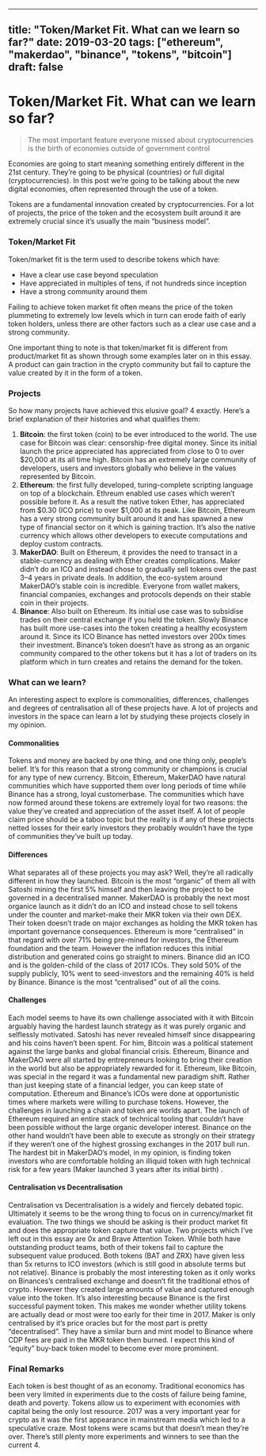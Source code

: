 
---
title: "Token/Market Fit. What can we learn so far?"
date: 2019-03-20
tags: ["ethereum", "makerdao", "binance", "tokens", "bitcoin"]
draft: false
---

# Token/Market Fit. What can we learn so far?

> The most important feature everyone missed about cryptocurrencies is the birth
> of economies outside of government control


Economies are going to start meaning something entirely different in the 21st
century. They’re going to be physical (countries) or full digital
(cryptocurrencies). In this post we’re going to be talking about the new digital
economies, often represented through the use of a token.

Tokens are a fundamental innovation created by cryptocurrencies. For a lot of
projects, the price of the token and the ecosystem built around it are extremely
crucial since it’s usually the main “business model”.

### Token/Market Fit

Token/market fit is the term used to describe tokens which have:

* Have a clear use case beyond speculation
* Have appreciated in multiples of tens, if not hundreds since inception
* Have a strong community around them

Failing to achieve token market fit often means the price of the token
plummeting to extremely low levels which in turn can erode faith of early token
holders, unless there are other factors such as a clear use case and a strong
community.

One important thing to note is that token/market fit is different from
product/market fit as shown through some examples later on in this essay. A
product can gain traction in the crypto community but fail to capture the value
created by it in the form of a token.

### Projects

So how many projects have achieved this elusive goal? 4 exactly. Here’s a brief
explanation of their histories and what qualifies them:

1.  **Bitcoin**: the first token (coin) to be ever introduced to the world. The use
case for Bitcoin was clear: censorship-free digital money. Since its initial
launch the price appreciated has appreciated from close to 0 to over $20,000 at
its all time high. Bitcoin has an extremely large community of developers, users
and investors globally who believe in the values represented by Bitcoin.
1.  **Ethereum**: the first fully developed, turing-complete scripting language on
top of a blockchain. Ethreum enabled use cases which weren’t possible before it.
As a result the native token Ether, has appreciated from $0.30 (ICO price) to
over $1,000 at its peak. Like Bitcoin, Ethereum has a very strong community
built around it and has spawned a new type of financial sector on it which is
gaining traction. It’s also the native currency which allows other developers to
execute computations and deploy custom contracts.
1.  **MakerDAO**: Built on Ethereum, it provides the need to transact in a
stable-currency as dealing with Ether creates complications. Maker didn’t do an
ICO and instead chose to gradually sell tokens over the past 3–4 years in
private deals. In addition, the eco-system around MakerDAO’s stable coin is
incredible. Everyone from wallet makers, financial companies, exchanges and
protocols depends on their stable coin in their projects.
1.  **Binance**: Also built on Ethereum. Its initial use case was to subsidise
trades on their central exchange if you held the token. Slowly Binance has built
more use-cases into the token creating a healthy ecosystem around it. Since its
ICO Binance has netted investors over 200x times their investment. Binance’s
token doesn’t have as strong as an organic community compared to the other
tokens but it has a lot of traders on its platform which in turn creates and
retains the demand for the token.

### What can we learn?

An interesting aspect to explore is commonalities, differences, challenges and
degrees of centralisation all of these projects have. A lot of projects and
investors in the space can learn a lot by studying these projects closely in my
opinion.

#### Commonalities

Tokens and money are backed by one thing, and one thing only, people’s belief.
It’s for this reason that a strong community or champions is crucial for any
type of new currency. Bitcoin, Ethereum, MakerDAO have natural communities which
have supported them over long periods of time while Binance has a strong, loyal
customerbase. The communities which have now formed around these tokens are
extremely loyal for two reasons: the value they’ve created and appreciation of
the asset itself. A lot of people claim price should be a taboo topic but the
reality is if any of these projects netted losses for their early investors they
probably wouldn’t have the type of communities they’ve built up today.

#### Differences

What separates all of these projects you may ask? Well, they’re all radically
different in how they launched. Bitcoin is the most “organic” of them all with
Satoshi mining the first 5% himself and then leaving the project to be governed
in a decentralised manner. MakerDAO is probably the next most organice launch as
it didn’t do an ICO and instead chose to sell tokens under the counter and
market-make their MKR token via their own DEX. Their token doesn’t trade on
major exchanges as holding the MKR token has important governance consequences.
Ethereum is more “centralised” in that regard with over 71% being pre-mined for
investors, the Ethereum foundation and the team. However the inflation reduces
this initial distribution and generated coins go straight to miners. Binance did
an ICO and is the golden-child of the class of 2017 ICOs. They sold 50% of the
supply publicly, 10% went to seed-investors and the remaining 40% is held by
Binance. Binance is the most “centralised” out of all the coins.

#### Challenges

Each model seems to have its own challenge associated with it with Bitcoin
arguably having the hardest launch strategy as it was purely organic and
selflessly motivated. Satoshi has never revealed himself since disappearing and
his coins haven’t been spent. For him, Bitcoin was a political statement against
the large banks and global financial crisis. Ethereum, Binance and MakerDAO were
all started by entrepreneurs looking to bring their creation in the world but
also be appropriately rewarded for it. Ethereum, like Bitcoin, was special in
the regard it was a fundamental new paradigm shift. Rather than just keeping
state of a financial ledger, you can keep state of computation. Ethereum and
Binance’s ICOs were done at opportunistic times where markets were willing to
purchase tokens. However, the challenges in launching a chain and token are
worlds apart. The launch of Ethereum required an entire stack of technical
tooling that couldn’t have been possible without the large organic developer
interest. Binance on the other hand wouldn’t have been able to execute as
strongly on their strategy if they weren’t one of the highest grossing exchanges
in the 2017 bull run. The hardest bit in MakerDAO’s model, in my opinion, is
finding token investors who are comfortable holding an illiquid token with high
technical risk for a few years (Maker launched 3 years after its initial birth)
.

#### Centralisation vs Decentralisation

Centralisation vs Decentralisation is a widely and fiercely debated topic.
Ultimately it seems to be the wrong thing to focus on in currency/market fit
evaluation. The two things we should be asking is their product market fit and
does the appropriate token capture that value. Two projects which I’ve left out
in this essay are 0x and Brave Attention Token. While both have outstanding
product teams, both of their tokens fail to capture the subsequent value
produced. Both tokens (BAT and ZRX) have given less than 5x returns to ICO
investors (which is still good in absolute terms but not relative). Binance is
probably the most interesting token as it only works on Binances’s centralised
exchange and doesn’t fit the traditional ethos of crypto. However they created
large amounts of value and captured enough value into the token. It’s also
interesting because Binance is the first successful payment token. This makes me
wonder whether utility tokens are actually dead or most were too early for their
time in 2017. Maker is only centralised by it’s price oracles but for the most
part is pretty “decentralised”. They have a similar burn and mint model to
Binance where CDP fees are paid in the MKR token then burned. I expect this kind
of “equity” buy-back token model to become ever more prominent.

### Final Remarks

Each token is best thought of as an economy. Traditional economics has been very
limited in experiments due to the costs of failure being famine, death and
poverty. Tokens allow us to experiment with economies with capital being the
only lost resource. 2017 was a very important year for crypto as it was the
first appearance in mainstream media which led to a speculative craze. Most
tokens were scams but that doesn’t mean they’re over. There’s still plenty more
experiments and winners to see than the current 4.
